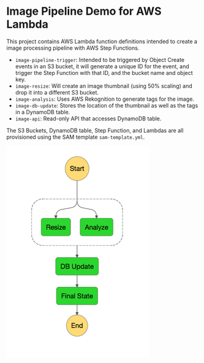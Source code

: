 # Image Pipeline Demo for AWS Lambda

This project contains AWS Lambda function definitions intended to create a image processing pipeline with AWS Step Functions.

* `image-pipeline-trigger`: Intended to be triggered by Object Create events in an S3 bucket, it will generate a unique ID for the event, and trigger the Step Function with that ID, and the bucket name and object key.
* `image-resize`: Will create an image thumbnail (using 50% scaling) and drop it into a different S3 bucket.
* `image-analysis`: Uses AWS Rekognition to generate tags for the image.
* `image-db-update`: Stores the location of the thumbnail as well as the tags in a DynamoDB table.
* `image-api`: Read-only API that accesses DynamoDB table.

The S3 Buckets, DynamoDB table, Step Function, and Lambdas are all provisioned using the SAM template `sam-template.yml`.

![](step_function_graph.png)
